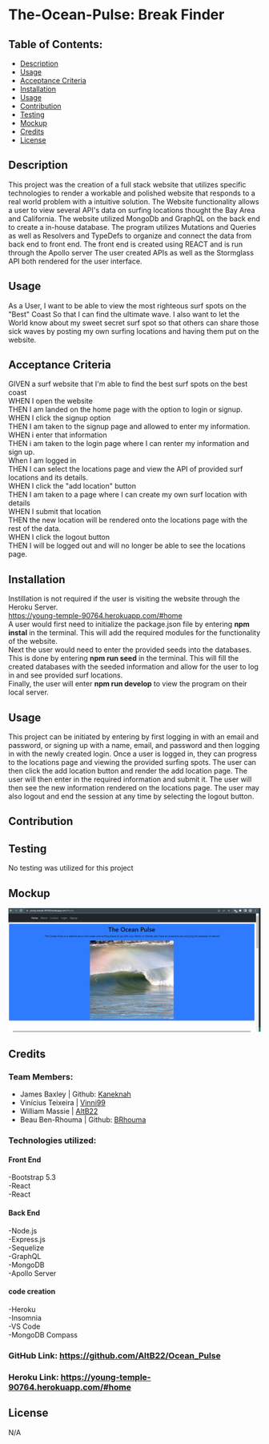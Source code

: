 # The-Ocean-Pulse: Break Finder

## Table of Contents:

- [Description](#description)
- [Usage](#usage)
- [Acceptance Criteria](#acceptance-criteria)
- [Installation](#installation)
- [Usage](#usage)
- [Contribution](#contribution)
- [Testing](#testing)
- [Mockup](#mockup)
- [Credits](#credits)
- [License](#license)

## Description

This project was the creation of a full stack website that utilizes specific technologies to render a workable and polished website that responds to a real world problem with a intuitive solution. The Website functionality allows a user to view several API's data on surfing locations thought the Bay Area and California. The website utilized MongoDb and GraphQL on the back end to create a in-house database. The program utilizes Mutations and Queries as well as Resolvers and TypeDefs to organize and connect the data from back end to front end. The front end is created using REACT and is run through the Apollo server The user created APIs as well as the Stormglass API both rendered for the user interface.

## Usage

As a User, I want to be able to view the most righteous surf spots on the "Best" Coast So that I can find the ultimate wave. I also want to let the World know about my sweet secret surf spot so that others can share those sick waves by posting my own surfing locations and having them put on the website.

## Acceptance Criteria

GIVEN a surf website that I'm able to find the best surf spots on the best coast<br>
WHEN I open the website<br>
THEN I am landed on the home page with the option to login or signup.<br>
WHEN I click the signup option<br>
THEN I am taken to the signup page and allowed to enter my information.<br>
WHEN i enter that information<br>
THEN i am taken to the login page where I can renter my information and sign up.<br>
When I am logged in<br>
THEN I can select the locations page and view the API of provided surf locations and its details.<br>
WHEN I click the "add location" button<br>
THEN I am taken to a page where I can create my own surf location with details<br>
WHEN I submit that location<br>
THEN the new location will be rendered onto the locations page with the rest of the data.<br>
WHEN I click the logout button<br>
THEN I will be logged out and will no longer be able to see the locations page.<br>

## Installation

Instillation is not required if the user is visiting the website through the Heroku Server.
<br> <https://young-temple-90764.herokuapp.com/#home> <br/>
A user would first need to initialize the package.json file by entering <b>npm instal</b> in the terminal. This will add the required modules for the functionality of the website.<br>
Next the user would need to enter the provided seeds into the databases. This is done by entering <b>npm run seed</b> in the terminal. This will fill the created databases with the seeded information and allow for the user to log in and see provided surf locations.<br>
Finally, the user will enter <b> npm run develop</b> to view the program on their local server.

## Usage

This project can be initiated by entering by first logging in with an email and password, or signing up with a name, email, and password and then logging in with the newly created login. Once a user is logged in, they can progress to the locations page and viewing the provided surfing spots. The user can then click the add location button and render the add location page. The user will then enter in the required information and submit it. The user will then see the new information rendered on the locations page. The user may also logout and end the session at any time by selecting the logout button.

## Contribution

## Testing

No testing was utilized for this project

## Mockup

![Alt text](./client/src/components/images/homeimage1.png)

## Credits

### Team Members:

- James Baxley | Github: [Kaneknah](https://github.com/Kaneknah)
- Vinícius Teixeira | [Vinni99](https://github.com/Vinni99)
- William Massie | [AltB22](https://github.com/AltB22)
- Beau Ben-Rhouma | Github: [BRhouma](https://github.com/BRhouma)

### Technologies utilized:

#### Front End

-Bootstrap 5.3<br>
-React<br>
-React<br>

#### Back End

-Node.js<br>
-Express.js<br>
-Sequelize<br>
-GraphQL<br>
-MongoDB<br>
-Apollo Server<br>

#### code creation

-Heroku<br>
-Insomnia<br>
-VS Code<br>
-MongoDB Compass

### GitHub Link: <https://github.com/AltB22/Ocean_Pulse>
### Heroku Link: <https://young-temple-90764.herokuapp.com/#home>

## License

N/A